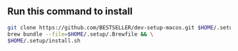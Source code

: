 ## Run this command to install

```bash
git clone https://github.com/BESTSELLER/dev-setup-macos.git $HOME/.setup && \
brew bundle --file=$HOME/.setup/.Brewfile && \
$HOME/.setup/install.sh
```
